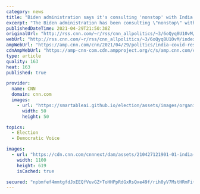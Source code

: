 ```yaml
---
category: news
title: "Biden administration says it's consulting 'nonstop' with India with first aid shipment en route"
excerpt: "The Biden administration has been consulting \"nonstop\" with the Indian government on their priorities as the country grapples with a catastrophic coronavirus surge that has left its healthcare system on the brink of collapse, according to a top US Agency for International Development official.\n    \n"
publishedDateTime: 2021-04-29T21:50:38Z
originalUrl: "http://rss.cnn.com/~r/rss/cnn_allpolitics/~3/6oQyq8U10vM/index.html"
webUrl: "http://rss.cnn.com/~r/rss/cnn_allpolitics/~3/6oQyq8U10vM/index.html"
ampWebUrl: "https://amp.cnn.com/cnn/2021/04/29/politics/india-covid-response-biden-administration-consulting/index.html"
cdnAmpWebUrl: "https://amp-cnn-com.cdn.ampproject.org/c/s/amp.cnn.com/cnn/2021/04/29/politics/india-covid-response-biden-administration-consulting/index.html"
type: article
quality: 163
heat: 163
published: true

provider:
  name: CNN
  domain: cnn.com
  images:
    - url: "https://smartableai.github.io/election/assets/images/organizations/cnn.com-50x50.jpg"
      width: 50
      height: 50

topics:
  - Election
  - Democratic Voice

images:
  - url: "https://cdn.cnn.com/cnnnext/dam/assets/210427121901-01-india-covid-ward-0427-super-tease.jpg"
    width: 1100
    height: 619
    isCached: true

secured: "npbmfef4mmtgfdJxEEQfVuvGZ+ToHHPpRdGxRsQxe49f/rih0yV7MstHRmFi+zsD5HQqUO6u/SIrcVTA40XgPP7OCjQyjha388k3uI1X6qzKkv27N6+n0PNSGdw8qpcOrggDIMAv9RyN2K8HKqei/KzyXkx7h4trU8N2A/g0/mCruC0eXXnlo00Qjug3UzclmAsCMnLIRqjWhaIXBVTESp+nwoAyCTwBOTbZN+3YAQzFXudHZENWTYV6UempjMWu7a/X5sE2nokZyp+GxONu2xFBnxTV7GSwjL6iLXbdRPcNBp9Y095YquJ0BDwR4L46FXtH0b0l3/HTW/PwfZJgkwRWqpEqi8/lJf1+FAfoAw0=;NNvJ4JcdnOr2YrYtVQk+iQ=="
---
```


